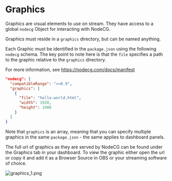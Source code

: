 # Graphics

Graphics are visual elements to use on stream. They have access to a global `nodecg` Object for interacting with NodeCG.

Graphics must reside in a `graphics` directory, but can be named anything.

Each Graphic must be identified in the `package.json` using the following `nodecg` schema. The key point to note here is that the `file` specifies a path to the graphic relative to the `graphics` directory.

For more information, see https://nodecg.com/docs/manifest

```json
"nodecg": {
  "compatibleRange": ">=0.9",
  "graphics": [
    {
      "file": "hello-world.html",
      "width": 1920,
      "height": 1080
    }
  ]
}
```

Note that `graphics` is an array, meaning that you can specify multiple graphics in the same `package.json` - the same applies to dashboard panels.

The full url of graphics as they are served by NodeCG can be found under the Graphics tab in your dashboard. To view the graphic either open the url or copy it and add it as a Browser Source in OBS or your streaming software of choice.

![graphics_1.png](../graphics_1.png)

